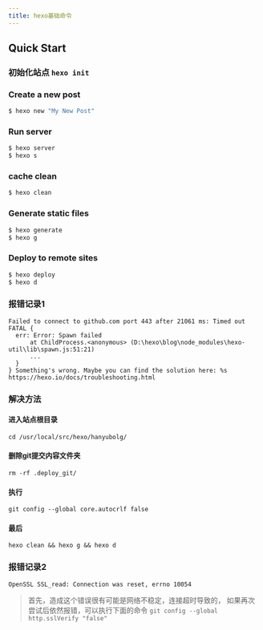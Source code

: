 ```yaml
---
title: hexo基础命令
---
```



## Quick Start
### 初始化站点 `hexo init`

### Create a new post

``` bash
$ hexo new "My New Post"
```

### Run server

``` bash
$ hexo server
$ hexo s
```
### cache clean
``` bash
$ hexo clean
```
### Generate static files

``` bash
$ hexo generate
$ hexo g
```

### Deploy to remote sites

``` bash
$ hexo deploy
$ hexo d
```

### 报错记录1
```
Failed to connect to github.com port 443 after 21061 ms: Timed out
FATAL {
  err: Error: Spawn failed
      at ChildProcess.<anonymous> (D:\hexo\blog\node_modules\hexo-util\lib\spawn.js:51:21)
      ...
  }
} Something's wrong. Maybe you can find the solution here: %s https://hexo.io/docs/troubleshooting.html
```

### 解决方法
#### 进入站点根目录
`cd /usr/local/src/hexo/hanyubolg/`

#### 删除git提交内容文件夹
`rm -rf .deploy_git/`

#### 执行
`git config --global core.autocrlf false`

#### 最后
`hexo clean && hexo g && hexo d`

### 报错记录2
```
OpenSSL SSL_read: Connection was reset, errno 10054
```
> 首先，造成这个错误很有可能是网络不稳定，连接超时导致的，
如果再次尝试后依然报错，可以执行下面的命令
`git config --global http.sslVerify "false"`

